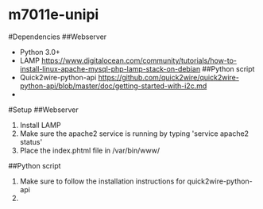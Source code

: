 # m7011e-unipi

#Dependencies
##Webserver
* Python 3.0+ 
* LAMP https://www.digitalocean.com/community/tutorials/how-to-install-linux-apache-mysql-php-lamp-stack-on-debian
##Python script
* Quick2wire-python-api https://github.com/quick2wire/quick2wire-python-api/blob/master/doc/getting-started-with-i2c.md
*
#Setup
##Webserver
1. Install LAMP
2. Make sure the apache2 service is running by typing 'service apache2 status'
3. Place the index.phtml file in /var/bin/www/

##Python script
1. Make sure to follow the installation instructions for quick2wire-python-api
2. 
